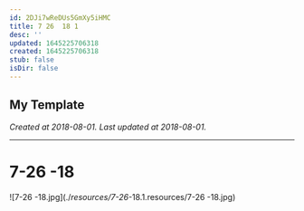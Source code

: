 ```yaml
---
id: 2DJi7wReDUs5GmXy5iHMC
title: 7 26  18 1
desc: ''
updated: 1645225706318
created: 1645225706318
stub: false
isDir: false
---
```

My Template
---

_Created at 2018-08-01._
_Last updated at 2018-08-01._




---

# 7-26 -18


![7-26 -18.jpg](./_resources/7-26_-18.1.resources/7-26 -18.jpg)

